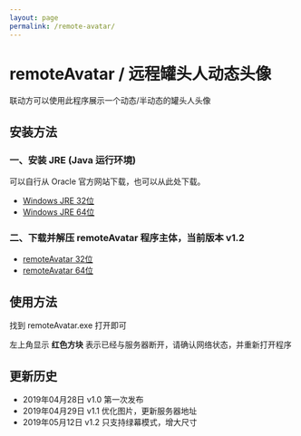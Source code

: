 ```yaml
---
layout: page
permalink: /remote-avatar/
---
```


# remoteAvatar / 远程罐头人动态头像

联动方可以使用此程序展示一个动态/半动态的罐头人头像

## 安装方法

### 一、安装 JRE (Java 运行环境)

可以自行从 Oracle 官方网站下载，也可以从此处下载。

* [Windows JRE 32位](https://canhead-cn.oss-cn-beijing.aliyuncs.com/jre-8u211-windows-i586.exe)
* [Windows JRE 64位](https://canhead-cn.oss-cn-beijing.aliyuncs.com/jre-8u211-windows-x64.exe)

### 二、下载并解压 remoteAvatar 程序主体，当前版本 v1.2

* [remoteAvatar 32位](https://canhead-cn.oss-cn-beijing.aliyuncs.com/remoteAvatar-v1.2-win32.zip)
* [remoteAvatar 64位](https://canhead-cn.oss-cn-beijing.aliyuncs.com/remoteAvatar-v1.2-win64.zip)

## 使用方法

找到 remoteAvatar.exe 打开即可

左上角显示 **红色方块** 表示已经与服务器断开，请确认网络状态，并重新打开程序

## 更新历史

* 2019年04月28日 v1.0 第一次发布
* 2019年04月29日 v1.1 优化图片，更新服务器地址
* 2019年05月12日 v1.2 只支持绿幕模式，增大尺寸
